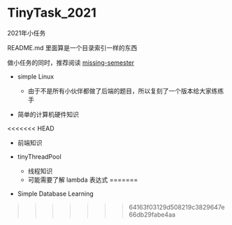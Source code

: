 # TinyTask_2021
2021年小任务

README.md 里面算是一个目录索引一样的东西

做小任务的同时，推荐阅读 [missing-semester](https://missing-semester-cn.github.io/)

- simple Linux
    - 由于不是所有小伙伴都做了后端的题目，所以复刻了一个版本给大家练练手

- 简单的计算机硬件知识

<<<<<<< HEAD
- 前端知识

- tinyThreadPool
    - 线程知识
    - 可能需要了解 lambda 表达式
=======
- Simple Database Learning
>>>>>>> 64163f03129d508219c3829647e66db29fabe4aa
